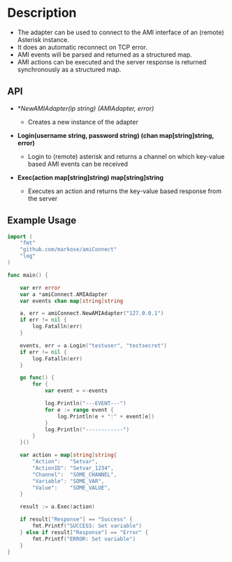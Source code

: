 Description
===========
* The adapter can be used to connect to the AMI interface of an (remote) Asterisk instance.
* It does an automatic reconnect on TCP error.
* AMI events will be parsed and returned as a structured map.
* AMI actions can be executed and the server response is returned synchronously as a structured map.

## API

*   **NewAMIAdapter(ip string) (*AMIAdapter, error)**
	* Creates a new instance of the adapter

*	**Login(username string, password string) (chan map[string]string, error)**
	* Login to (remote) asterisk and returns a channel on which key-value based AMI events can be received

*   **Exec(action map[string]string) map[string]string**
	* Executes an action and returns the key-value based response from the server  

## Example Usage

```Go
import (
	"fmt"
	"github.com/markose/amiConnect"
	"log"
)

func main() {

	var err error
	var a *amiConnect.AMIAdapter
	var events chan map[string]string

	a, err = amiConnect.NewAMIAdapter("127.0.0.1")
	if err != nil {
		log.Fatalln(err)
	}

	events, err = a.Login("testuser", "testsecret")
	if err != nil {
		log.Fatalln(err)
	}

	go func() {
		for {
			var event = <-events

			log.Println("---EVENT---")
			for e := range event {
				log.Println(e + ":" + event[e])
			}
			log.Println("------------")
		}
	}()

	var action = map[string]string{
		"Action":   "Setvar",
		"ActionID": "Setvar_1234",
		"Channel":  "SOME_CHANNEL",
		"Variable": "SOME_VAR",
		"Value":    "SOME_VALUE",
	}

	result := a.Exec(action)

	if result["Response"] == "Success" {
		fmt.Printf("SUCCESS: Set variable")
	} else if result["Response"] == "Error" {
		fmt.Printf("ERROR: Set variable")
	}
}
```